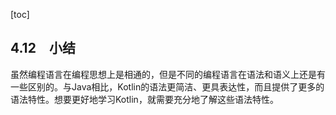 [toc]

## 4.12　小结

虽然编程语言在编程思想上是相通的，但是不同的编程语言在语法和语义上还是有一些区别的。与Java相比，Kotlin的语法更简洁、更具表达性，而且提供了更多的语法特性。想要更好地学习Kotlin，就需要充分地了解这些语法特性。



